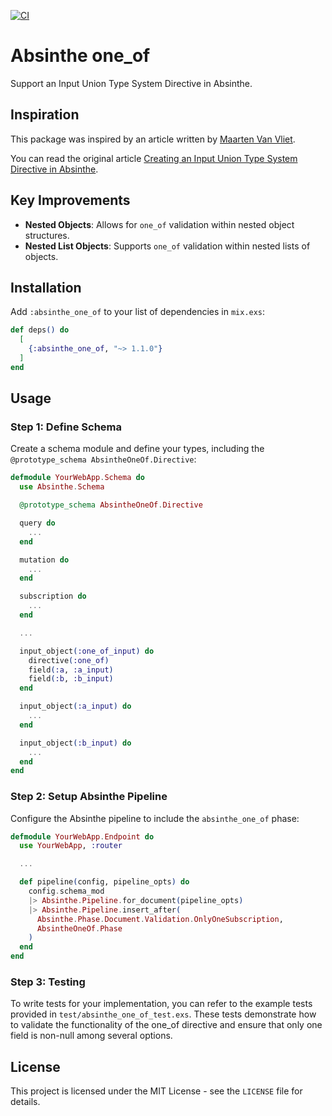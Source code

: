 [![CI](https://github.com/rudebono/absinthe_one_of/actions/workflows/ci.yaml/badge.svg?branch=main)](https://github.com/rudebono/absinthe_one_of/actions/workflows/ci.yaml)

# Absinthe one_of

Support an Input Union Type System Directive in Absinthe.

## Inspiration

This package was inspired by an article written by [Maarten Van Vliet](https://github.com/maartenvanvliet).

You can read the original article [Creating an Input Union Type System Directive in Absinthe](https://maartenvanvliet.nl/2022/04/28/absinthe_input_union/).

## Key Improvements

- **Nested Objects**: Allows for `one_of` validation within nested object structures.
- **Nested List Objects**: Supports `one_of` validation within nested lists of objects.

## Installation

Add `:absinthe_one_of` to your list of dependencies in `mix.exs`:

```elixir
def deps() do
  [
    {:absinthe_one_of, "~> 1.1.0"}
  ]
end
```

## Usage

### Step 1: Define Schema

Create a schema module and define your types, including the `@prototype_schema AbsintheOneOf.Directive`:

```elixir
defmodule YourWebApp.Schema do
  use Absinthe.Schema

  @prototype_schema AbsintheOneOf.Directive

  query do
    ...
  end

  mutation do
    ...
  end

  subscription do
    ...
  end

  ...

  input_object(:one_of_input) do
    directive(:one_of)
    field(:a, :a_input)
    field(:b, :b_input)
  end

  input_object(:a_input) do
    ...
  end

  input_object(:b_input) do
    ...
  end
end
```

### Step 2: Setup Absinthe Pipeline

Configure the Absinthe pipeline to include the `absinthe_one_of` phase:

```elixir
defmodule YourWebApp.Endpoint do
  use YourWebApp, :router

  ...

  def pipeline(config, pipeline_opts) do
    config.schema_mod
    |> Absinthe.Pipeline.for_document(pipeline_opts)
    |> Absinthe.Pipeline.insert_after(
      Absinthe.Phase.Document.Validation.OnlyOneSubscription,
      AbsintheOneOf.Phase
    )
  end
end
```

### Step 3: Testing

To write tests for your implementation, you can refer to the example tests provided in `test/absinthe_one_of_test.exs`. These tests demonstrate how to validate the functionality of the one_of directive and ensure that only one field is non-null among several options.

## License

This project is licensed under the MIT License - see the `LICENSE` file for details.
